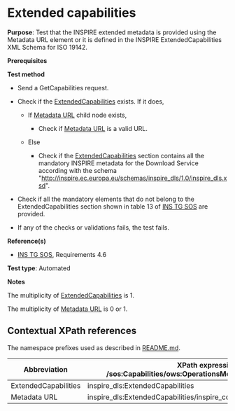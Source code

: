 # Extended capabilities

**Purpose**: Test that the INSPIRE extended metadata is provided using the Metadata URL element or it is defined in the INSPIRE ExtendedCapabilities
XML Schema for ISO 19142.

**Prerequisites**

**Test method**

* Send a GetCapabilities request.

* Check if the [ExtendedCapabilities](#extendedCapabilities) exists. If it does,

  * If [Metadata URL](#metadataURL) child node exists,

    * Check if [Metadata URL](#metadataURL) is a valid URL.
  
  * Else

    * Check if the [ExtendedCapabilities](#extendedCapabilities) section contains all the mandatory INSPIRE metadata for the Download Service according with the schema "http://inspire.ec.europa.eu/schemas/inspire_dls/1.0/inspire_dls.xsd".

* Check if all the mandatory elements that do not belong to the ExtendedCapabilities section shown in table 13 of [INS TG SOS](http://inspire.ec.europa.eu/id/document/tg/download-sos/1.0) are provided.

* If any of the checks or validations fails, the test fails.

**Reference(s)**

* [INS TG SOS](http://inspire.ec.europa.eu/id/document/tg/download-sos/1.0), Requirements 4.6

**Test type**: Automated

**Notes**

The multiplicity of [ExtendedCapabilities](#extendedCapabilities) is 1.

The multiplicity of [Metadata URL](#metadataURL) is 0 or 1.

## Contextual XPath references

The namespace prefixes used as described in [README.md](./README#namespaces).

| Abbreviation                                               |  XPath expression (relative to /sos:Capabilities/ows:OperationsMetadata/ows:ExtendedCapabilities) |
| ---------------------------------------------------------- | ------------------------------------------------------------------------- |
| ExtendedCapabilities <a name="extendedCapabilities"></a>   | inspire_dls:ExtendedCapabilities |
| Metadata URL <a name="metadataURL"></a> | inspire_dls:ExtendedCapabilities/inspire_common:MetadataUrl/inspire_common:URL |
